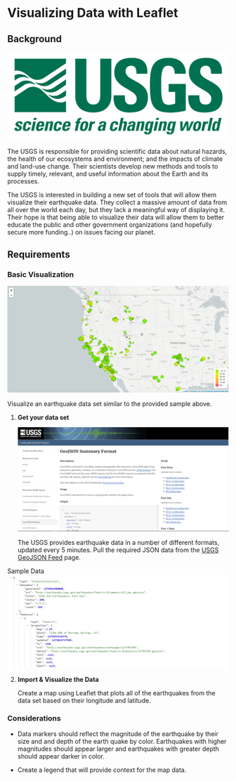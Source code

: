 # Visualizing Data with Leaflet

## Background

![1-Logo](Images/1-Logo.png)

The USGS is responsible for providing scientific data about natural hazards, the health of our ecosystems and environment; and the impacts of climate and land-use change. Their scientists develop new methods and tools to supply timely, relevant, and useful information about the Earth and its processes.

The USGS is interested in building a new set of tools that will allow them visualize their earthquake data. They collect a massive amount of data from all over the world each day, but they lack a meaningful way of displaying it. Their hope is that being able to visualize their data will allow them to better educate the public and other government organizations (and hopefully secure more funding..) on issues facing our planet.

## Requirements

### Basic Visualization

![2-BasicMap](Images/2-BasicMap.png)

Visualize an earthquake data set similar to the provided sample above.

1. **Get your data set**

   ![3-Data](Images/3-Data.png)

   The USGS provides earthquake data in a number of different formats, updated every 5 minutes. Pull the required JSON data from the [USGS GeoJSON Feed](http://earthquake.usgs.gov/earthquakes/feed/v1.0/geojson.php) page. 

Sample Data
   ![4-JSON](Images/4-JSON.png)

2. **Import & Visualize the Data**

   Create a map using Leaflet that plots all of the earthquakes from the data set based on their longitude and latitude.

### Considerations

   * Data markers should reflect the magnitude of the earthquake by their size and and depth of the earth quake by color. Earthquakes with higher magnitudes should appear larger and earthquakes with greater depth should appear darker in color.

   * Create a legend that will provide context for the map data.